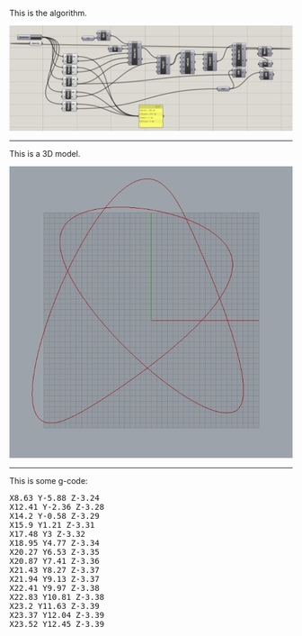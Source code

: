 This is the algorithm.

![alt tag](./example/demo.png)

----------------------------------------------


This is a 3D model.

![alt tag](./example/demo2.png)

----------------------------------------------

This is some g-code:
<pre>
X8.63 Y-5.88 Z-3.24
X12.41 Y-2.36 Z-3.28
X14.2 Y-0.58 Z-3.29
X15.9 Y1.21 Z-3.31
X17.48 Y3 Z-3.32
X18.95 Y4.77 Z-3.34
X20.27 Y6.53 Z-3.35
X20.87 Y7.41 Z-3.36
X21.43 Y8.27 Z-3.37
X21.94 Y9.13 Z-3.37
X22.41 Y9.97 Z-3.38
X22.83 Y10.81 Z-3.38
X23.2 Y11.63 Z-3.39
X23.37 Y12.04 Z-3.39
X23.52 Y12.45 Z-3.39
</pre>
